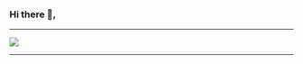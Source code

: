 ### Hi there 💛,

---

   <img src="https://discord.c99.nl/widget/theme-2/981252821779361802.png">
   
   
---
